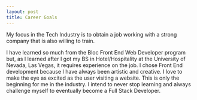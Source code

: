 ```yaml
---
layout: post
title: Career Goals
---
```


My focus in the Tech Industry is to obtain a job working with a strong
company that is also willing to train.

I have learned so much from the Bloc Front End Web Developer program
but, as I learned after I got my BS in Hotel/Hospitality at the University of
Nevada, Las Vegas, it requires experience on the job. I chose Front End
development because I have always been artistic and creative. I love to
make the eye as excited as the user visiting a website. This is only the
beginning for me in the industry. I intend to never stop learning and always
challenge myself to eventually become a Full Stack Developer.

